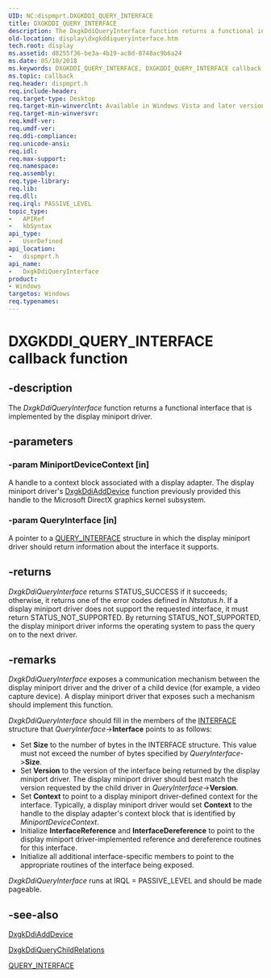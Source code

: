 ```yaml
---
UID: NC:dispmprt.DXGKDDI_QUERY_INTERFACE
title: DXGKDDI_QUERY_INTERFACE
description: The DxgkDdiQueryInterface function returns a functional interface that is implemented by the display miniport driver.
old-location: display\dxgkddiqueryinterface.htm
tech.root: display
ms.assetid: d8255f36-be3a-4b19-ac8d-8748ac9b6a24
ms.date: 05/10/2018
ms.keywords: DXGKDDI_QUERY_INTERFACE, DXGKDDI_QUERY_INTERFACE callback, DmFunctions_1c8cdcd5-60e2-4d76-ba70-6af3f96f1740.xml, DxgkDdiQueryInterface, DxgkDdiQueryInterface callback function [Display Devices], display.dxgkddiqueryinterface, dispmprt/DxgkDdiQueryInterface
ms.topic: callback
req.header: dispmprt.h
req.include-header: 
req.target-type: Desktop
req.target-min-winverclnt: Available in Windows Vista and later versions of the Windows operating systems.
req.target-min-winversvr: 
req.kmdf-ver: 
req.umdf-ver: 
req.ddi-compliance: 
req.unicode-ansi: 
req.idl: 
req.max-support: 
req.namespace: 
req.assembly: 
req.type-library: 
req.lib: 
req.dll: 
req.irql: PASSIVE_LEVEL
topic_type:
-	APIRef
-	kbSyntax
api_type:
-	UserDefined
api_location:
-	dispmprt.h
api_name:
-	DxgkDdiQueryInterface
product:
- Windows
targetos: Windows
req.typenames: 
---
```


# DXGKDDI_QUERY_INTERFACE callback function


## -description


The <i>DxgkDdiQueryInterface</i> function returns a functional interface that is implemented by the display miniport driver.


## -parameters




### -param MiniportDeviceContext [in]

A handle to a context block associated with a display adapter. The display miniport driver's <a href="https://msdn.microsoft.com/5fd4046f-54c3-4dfc-8d51-0d9ebcde0bea">DxgkDdiAddDevice</a> function previously provided this handle to the Microsoft DirectX graphics kernel subsystem.


### -param QueryInterface [in]

A pointer to a <a href="https://msdn.microsoft.com/library/windows/hardware/ff569225">QUERY_INTERFACE</a> structure in which the display miniport driver should return information about the interface it supports.


## -returns



<i>DxgkDdiQueryInterface </i>returns STATUS_SUCCESS if it succeeds; otherwise, it returns one of the error codes defined in <i>Ntstatus.h</i>. If a display miniport driver does not support the requested interface, it must return STATUS_NOT_SUPPORTED. By returning STATUS_NOT_SUPPORTED, the display miniport driver informs the operating system to pass the query on to the next driver.




## -remarks



<i>DxgkDdiQueryInterface</i> exposes a communication mechanism between the display miniport driver and the driver of a child device (for example, a video capture device). A display miniport driver that exposes such a mechanism should implement this function.

<i>DxgkDdiQueryInterface</i> should fill in the members of the <a href="https://msdn.microsoft.com/library/windows/hardware/dn895657">INTERFACE</a> structure that <i>QueryInterface</i>-&gt;<b>Interface</b> points to as follows:

<ul>
<li>
Set <b>Size</b> to the number of bytes in the INTERFACE structure. This value must not exceed the number of bytes specified by <i>QueryInterface</i>-&gt;<b>Size</b>.

</li>
<li>
Set <b>Version</b> to the version of the interface being returned by the display miniport driver. The display miniport driver should best match the version requested by the child driver in <i>QueryInterface</i>-&gt;<b>Version</b>.

</li>
<li>
Set <b>Context</b> to point to a display miniport driver-defined context for the interface. Typically, a display miniport driver would set <b>Context</b> to the handle to the display adapter's context block that is identified by <i>MiniportDeviceContext</i>.

</li>
<li>
Initialize <b>InterfaceReference</b> and <b>InterfaceDereference</b> to point to the display miniport driver-implemented reference and dereference routines for this interface.

</li>
<li>
Initialize all additional interface-specific members to point to the appropriate routines of the interface being exposed.

</li>
</ul>
<i>DxgkDdiQueryInterface</i> runs at IRQL = PASSIVE_LEVEL and should be made pageable.




## -see-also




<a href="https://msdn.microsoft.com/5fd4046f-54c3-4dfc-8d51-0d9ebcde0bea">DxgkDdiAddDevice</a>



<a href="https://msdn.microsoft.com/eb1a0df0-6239-4d82-8477-7dd015f80b6e">DxgkDdiQueryChildRelations</a>



<a href="https://msdn.microsoft.com/library/windows/hardware/ff569225">QUERY_INTERFACE</a>
 

 

